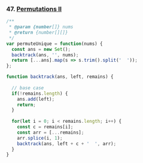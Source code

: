 ### 47. [Permutations II](https://leetcode.com/problems/permutations-ii/)

```javascript
/**
 * @param {number[]} nums
 * @return {number[][]}
 */
var permuteUnique = function(nums) {
  const ans = new Set();
  backtrack(ans, '', nums);
  return [...ans].map(s => s.trim().split('  '));
};

function backtrack(ans, left, remains) {
  
  // base case
  if(!remains.length) {
    ans.add(left);
    return;
  }
  
  for(let i = 0; i < remains.length; i++) {
    const c = remains[i];
    const arr = [...remains];
    arr.splice(i, 1);
    backtrack(ans, left + c + '  ', arr);
  }
}
```
